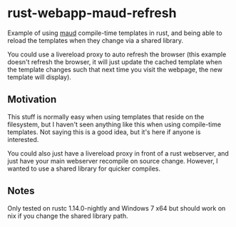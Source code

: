 rust-webapp-maud-refresh
========================

Example of using [maud](https://github.com/lfairy/maud) compile-time templates in rust, and being able to reload the templates when they change via a shared library.

You could use a livereload proxy to auto refresh the browser (this example doesn't refresh the browser, it will just update the cached template when the template changes such that next time you visit the webpage, the new template will display).

## Motivation

This stuff is normally easy when using templates that reside on the filesystem, but I haven't seen anything like this when using compile-time templates. Not saying this is a good idea, but it's here if anyone is interested.

You could also just have a livereload proxy in front of a rust webserver, and just have your main webserver recompile on source change. However, I wanted to use a shared library for quicker compiles.

## Notes

Only tested on rustc 1.14.0-nightly and Windows 7 x64 but should work on nix if you change the shared library path.